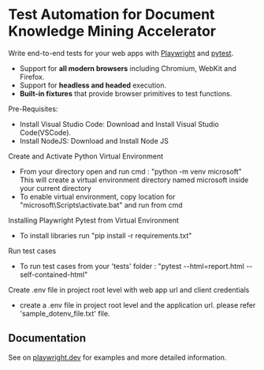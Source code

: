# Test Automation for Document Knowledge Mining Accelerator

Write end-to-end tests for your web apps with [Playwright](https://github.com/microsoft/playwright-python) and [pytest](https://docs.pytest.org/en/stable/).

- Support for **all modern browsers** including Chromium, WebKit and Firefox.
- Support for **headless and headed** execution.
- **Built-in fixtures** that provide browser primitives to test functions.

Pre-Requisites:  

- Install Visual Studio Code: Download and Install Visual Studio Code(VSCode).
- Install NodeJS: Download and Install Node JS

Create and Activate Python Virtual Environment

- From your directory open and run cmd : "python -m venv microsoft"
This will create a virtual environment directory named microsoft inside your current directory
- To enable virtual environment, copy location for "microsoft\Scripts\activate.bat" and run from cmd

Installing Playwright Pytest from Virtual Environment

- To install libraries run "pip install -r requirements.txt"

Run test cases

- To run test cases from your 'tests' folder : "pytest --html=report.html --self-contained-html"

Create .env file in project root level with web app url and client credentials

- create a .env file in project root level and the application url. please refer 'sample_dotenv_file.txt' file.

## Documentation

See on [playwright.dev](https://playwright.dev/python/docs/test-runners) for examples and more detailed information.
